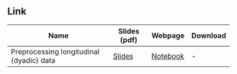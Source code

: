 ## Link 

| Name         | Slides (pdf) | Webpage | Download |
|--------------|-----------|------------|------------|
| Preprocessing longitudinal (dyadic) data | [Slides](https://jordanrvl.github.io/content/20220415_Workshop_Preprocessing.pdf) | [Notebook](https://jordanrvl.github.io/content/workshop_prepocessing.html) | - |
